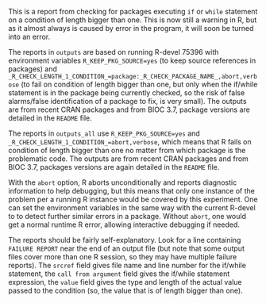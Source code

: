 This is a report from checking for packages executing `if` or `while`
statement on a condition of length bigger than one. This is now still a
warning in R, but as it almost always is caused by error in the program, it
will soon be turned into an error.

The reports in `outputs` are based on running R-devel 75396 with environment
variables `R_KEEP_PKG_SOURCE=yes` (to keep source references in packages)
and `_R_CHECK_LENGTH_1_CONDITION_=package:_R_CHECK_PACKAGE_NAME_,abort,verbose`
(to fail on condition of length bigger than one, but only when the if/while
statement is in the package being currently checked, so the risk of false
alarms/false identification of a package to fix, is very small). The outputs
are from recent CRAN packages and from BIOC 3.7, package versions are
detailed in the `README` file.

The reports in `outputs_all` use `R_KEEP_PKG_SOURCE=yes` and
`_R_CHECK_LENGTH_1_CONDITION_=abort,verbose`, which means that R fails on
condition of length bigger than one no matter from which package is the
problematic code. The outputs are from recent CRAN packages and from BIOC
3.7, packages versions are again detailed in the `README` file.

With the `abort` option, R aborts unconditionally and reports diagnostic
information to help debugging, but this means that only one instance of the
problem per a running R instance would be covered by this experiment.  One
can set the environment variables in the same way with the current R-devel
to to detect further similar errors in a package.  Without `abort`, one
would get a normal runtime R error, allowing interactive debugging if
needed.

The reports should be fairly self-explanatory.  Look for a line containing
`FAILURE REPORT` near the end of an output file (but note that some output
files cover more than one R session, so they may have multiple failure
reports).  The `srcref` field gives file name and line number for the
if/while statement, the `call from argument` field gives the if/while
statement expression, the `value` field gives the type and length of the
actual value passed to the condition (so, the value that is of length bigger
than one).
